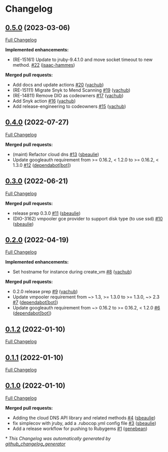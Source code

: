 # Changelog

## [0.5.0](https://github.com/puppetlabs/vmpooler-provider-gce/tree/0.5.0) (2023-03-06)

[Full Changelog](https://github.com/puppetlabs/vmpooler-provider-gce/compare/0.4.0...0.5.0)

**Implemented enhancements:**

- \(RE-15161\) Update to jruby-9.4.1.0 and move socket timeout to new method. [\#22](https://github.com/puppetlabs/vmpooler-provider-gce/pull/22) ([isaac-hammes](https://github.com/isaac-hammes))

**Merged pull requests:**

- Add docs and update actions [\#20](https://github.com/puppetlabs/vmpooler-provider-gce/pull/20) ([yachub](https://github.com/yachub))
- \(RE-15111\) Migrate Snyk to Mend Scanning [\#19](https://github.com/puppetlabs/vmpooler-provider-gce/pull/19) ([yachub](https://github.com/yachub))
- \(RE-14811\) Remove DIO as codeowners [\#17](https://github.com/puppetlabs/vmpooler-provider-gce/pull/17) ([yachub](https://github.com/yachub))
- Add Snyk action [\#16](https://github.com/puppetlabs/vmpooler-provider-gce/pull/16) ([yachub](https://github.com/yachub))
- Add release-engineering to codeowners [\#15](https://github.com/puppetlabs/vmpooler-provider-gce/pull/15) ([yachub](https://github.com/yachub))

## [0.4.0](https://github.com/puppetlabs/vmpooler-provider-gce/tree/0.4.0) (2022-07-27)

[Full Changelog](https://github.com/puppetlabs/vmpooler-provider-gce/compare/0.3.0...0.4.0)

**Merged pull requests:**

- \(maint\) Refactor cloud dns [\#13](https://github.com/puppetlabs/vmpooler-provider-gce/pull/13) ([sbeaulie](https://github.com/sbeaulie))
- Update googleauth requirement from \>= 0.16.2, \< 1.2.0 to \>= 0.16.2, \< 1.3.0 [\#12](https://github.com/puppetlabs/vmpooler-provider-gce/pull/12) ([dependabot[bot]](https://github.com/apps/dependabot))

## [0.3.0](https://github.com/puppetlabs/vmpooler-provider-gce/tree/0.3.0) (2022-06-21)

[Full Changelog](https://github.com/puppetlabs/vmpooler-provider-gce/compare/0.2.0...0.3.0)

**Merged pull requests:**

- release prep 0.3.0 [\#11](https://github.com/puppetlabs/vmpooler-provider-gce/pull/11) ([sbeaulie](https://github.com/sbeaulie))
- \(DIO-3162\) vmpooler gce provider to support disk type \(to use ssd\) [\#10](https://github.com/puppetlabs/vmpooler-provider-gce/pull/10) ([sbeaulie](https://github.com/sbeaulie))

## [0.2.0](https://github.com/puppetlabs/vmpooler-provider-gce/tree/0.2.0) (2022-04-19)

[Full Changelog](https://github.com/puppetlabs/vmpooler-provider-gce/compare/0.1.2...0.2.0)

**Implemented enhancements:**

- Set hostname for instance during create\_vm [\#8](https://github.com/puppetlabs/vmpooler-provider-gce/pull/8) ([yachub](https://github.com/yachub))

**Merged pull requests:**

- 0.2.0 release prep [\#9](https://github.com/puppetlabs/vmpooler-provider-gce/pull/9) ([yachub](https://github.com/yachub))
- Update vmpooler requirement from ~\> 1.3, \>= 1.3.0 to \>= 1.3.0, ~\> 2.3 [\#7](https://github.com/puppetlabs/vmpooler-provider-gce/pull/7) ([dependabot[bot]](https://github.com/apps/dependabot))
- Update googleauth requirement from ~\> 0.16.2 to \>= 0.16.2, \< 1.2.0 [\#6](https://github.com/puppetlabs/vmpooler-provider-gce/pull/6) ([dependabot[bot]](https://github.com/apps/dependabot))

## [0.1.2](https://github.com/puppetlabs/vmpooler-provider-gce/tree/0.1.2) (2022-01-10)

[Full Changelog](https://github.com/puppetlabs/vmpooler-provider-gce/compare/0.1.1...0.1.2)

## [0.1.1](https://github.com/puppetlabs/vmpooler-provider-gce/tree/0.1.1) (2022-01-10)

[Full Changelog](https://github.com/puppetlabs/vmpooler-provider-gce/compare/0.1.0...0.1.1)

## [0.1.0](https://github.com/puppetlabs/vmpooler-provider-gce/tree/0.1.0) (2022-01-10)

[Full Changelog](https://github.com/puppetlabs/vmpooler-provider-gce/compare/588e29b6e100327336bf0910ae16b6a85ffe279a...0.1.0)

**Merged pull requests:**

- Adding the cloud DNS API library and related methods [\#4](https://github.com/puppetlabs/vmpooler-provider-gce/pull/4) ([sbeaulie](https://github.com/sbeaulie))
- fix simplecov with jruby, add a .rubocop.yml config file [\#3](https://github.com/puppetlabs/vmpooler-provider-gce/pull/3) ([sbeaulie](https://github.com/sbeaulie))
- Add a release workflow for pushing to Rubygems [\#1](https://github.com/puppetlabs/vmpooler-provider-gce/pull/1) ([genebean](https://github.com/genebean))



\* *This Changelog was automatically generated by [github_changelog_generator](https://github.com/github-changelog-generator/github-changelog-generator)*

